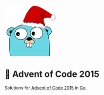 <img src="./.assets/christmas_gopher.png" width="170">

# 🎄 Advent of Code 2015

Solutions for [Advent of Code 2015](https://adventofcode.com/2015) in [Go](https://go.dev/). 
